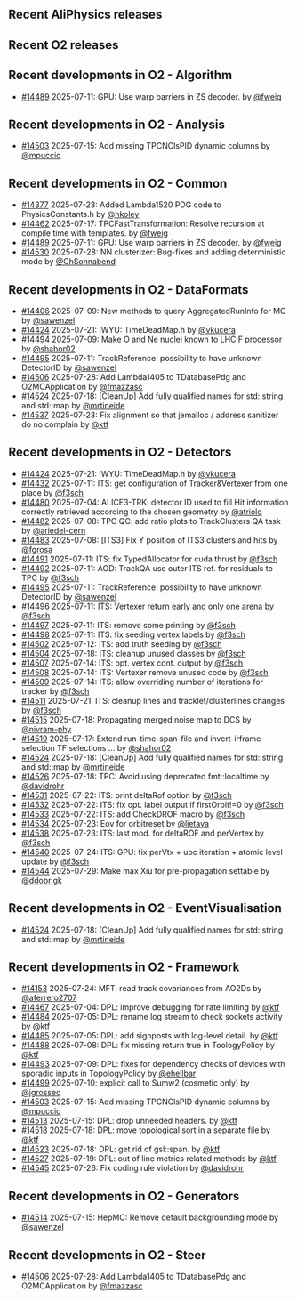 ## Recent AliPhysics releases
## Recent O2 releases
## Recent developments in O2 - Algorithm
- [\#14489](https://github.com/AliceO2Group/AliceO2/pull/14489) 2025-07-11: GPU: Use warp barriers in ZS decoder. by [@fweig](https://github.com/fweig)
## Recent developments in O2 - Analysis
- [\#14503](https://github.com/AliceO2Group/AliceO2/pull/14503) 2025-07-15: Add missing TPCNClsPID dynamic columns by [@mpuccio](https://github.com/mpuccio)
## Recent developments in O2 - Common
- [\#14377](https://github.com/AliceO2Group/AliceO2/pull/14377) 2025-07-23: Added Lambda1520 PDG code to PhysicsConstants.h by [@hkoley](https://github.com/hkoley)
- [\#14462](https://github.com/AliceO2Group/AliceO2/pull/14462) 2025-07-17: TPCFastTransformation: Resolve recursion at compile time with templates. by [@fweig](https://github.com/fweig)
- [\#14489](https://github.com/AliceO2Group/AliceO2/pull/14489) 2025-07-11: GPU: Use warp barriers in ZS decoder. by [@fweig](https://github.com/fweig)
- [\#14530](https://github.com/AliceO2Group/AliceO2/pull/14530) 2025-07-28: NN clusterizer: Bug-fixes and adding deterministic mode by [@ChSonnabend](https://github.com/ChSonnabend)
## Recent developments in O2 - DataFormats
- [\#14406](https://github.com/AliceO2Group/AliceO2/pull/14406) 2025-07-09: New methods to query AggregatedRunInfo for MC by [@sawenzel](https://github.com/sawenzel)
- [\#14424](https://github.com/AliceO2Group/AliceO2/pull/14424) 2025-07-21: IWYU: TimeDeadMap.h by [@vkucera](https://github.com/vkucera)
- [\#14494](https://github.com/AliceO2Group/AliceO2/pull/14494) 2025-07-09: Make O and Ne nuclei known to LHCIF processor by [@shahor02](https://github.com/shahor02)
- [\#14495](https://github.com/AliceO2Group/AliceO2/pull/14495) 2025-07-11: TrackReference: possibility to have unknown DetectorID by [@sawenzel](https://github.com/sawenzel)
- [\#14506](https://github.com/AliceO2Group/AliceO2/pull/14506) 2025-07-28: Add Lambda1405 to TDatabasePdg and O2MCApplication by [@fmazzasc](https://github.com/fmazzasc)
- [\#14524](https://github.com/AliceO2Group/AliceO2/pull/14524) 2025-07-18: [CleanUp] Add fully qualified names for std::string and std::map by [@mrtineide](https://github.com/mrtineide)
- [\#14537](https://github.com/AliceO2Group/AliceO2/pull/14537) 2025-07-23: Fix alignment so that jemalloc / address sanitizer do no complain by [@ktf](https://github.com/ktf)
## Recent developments in O2 - Detectors
- [\#14424](https://github.com/AliceO2Group/AliceO2/pull/14424) 2025-07-21: IWYU: TimeDeadMap.h by [@vkucera](https://github.com/vkucera)
- [\#14432](https://github.com/AliceO2Group/AliceO2/pull/14432) 2025-07-11: ITS: get configuration of Tracker&Vertexer from one place by [@f3sch](https://github.com/f3sch)
- [\#14480](https://github.com/AliceO2Group/AliceO2/pull/14480) 2025-07-04: ALICE3-TRK: detector ID used to fill Hit information correctly retrieved according to the chosen geometry by [@atriolo](https://github.com/atriolo)
- [\#14482](https://github.com/AliceO2Group/AliceO2/pull/14482) 2025-07-08: TPC QC: add ratio plots to TrackClusters QA task by [@ariedel-cern](https://github.com/ariedel-cern)
- [\#14483](https://github.com/AliceO2Group/AliceO2/pull/14483) 2025-07-08: [ITS3] Fix Y position of ITS3 clusters and hits by [@fgrosa](https://github.com/fgrosa)
- [\#14491](https://github.com/AliceO2Group/AliceO2/pull/14491) 2025-07-11: ITS: fix TypedAllocator for cuda thrust by [@f3sch](https://github.com/f3sch)
- [\#14492](https://github.com/AliceO2Group/AliceO2/pull/14492) 2025-07-11: AOD: TrackQA use outer ITS ref. for residuals to TPC by [@f3sch](https://github.com/f3sch)
- [\#14495](https://github.com/AliceO2Group/AliceO2/pull/14495) 2025-07-11: TrackReference: possibility to have unknown DetectorID by [@sawenzel](https://github.com/sawenzel)
- [\#14496](https://github.com/AliceO2Group/AliceO2/pull/14496) 2025-07-11: ITS: Vertexer return early and only one arena by [@f3sch](https://github.com/f3sch)
- [\#14497](https://github.com/AliceO2Group/AliceO2/pull/14497) 2025-07-11: ITS: remove some printing by [@f3sch](https://github.com/f3sch)
- [\#14498](https://github.com/AliceO2Group/AliceO2/pull/14498) 2025-07-11: ITS: fix seeding vertex labels by [@f3sch](https://github.com/f3sch)
- [\#14502](https://github.com/AliceO2Group/AliceO2/pull/14502) 2025-07-12: ITS: add truth seeding by [@f3sch](https://github.com/f3sch)
- [\#14504](https://github.com/AliceO2Group/AliceO2/pull/14504) 2025-07-18: ITS: cleanup unused classes by [@f3sch](https://github.com/f3sch)
- [\#14507](https://github.com/AliceO2Group/AliceO2/pull/14507) 2025-07-14: ITS: opt. vertex cont. output by [@f3sch](https://github.com/f3sch)
- [\#14508](https://github.com/AliceO2Group/AliceO2/pull/14508) 2025-07-14: ITS: Vertexer remove unused code by [@f3sch](https://github.com/f3sch)
- [\#14509](https://github.com/AliceO2Group/AliceO2/pull/14509) 2025-07-14: ITS: allow overriding number of iterations for tracker by [@f3sch](https://github.com/f3sch)
- [\#14511](https://github.com/AliceO2Group/AliceO2/pull/14511) 2025-07-21: ITS: cleanup lines and tracklet/clusterlines changes by [@f3sch](https://github.com/f3sch)
- [\#14515](https://github.com/AliceO2Group/AliceO2/pull/14515) 2025-07-18: Propagating merged noise map to DCS by [@nivram-phy](https://github.com/nivram-phy)
- [\#14519](https://github.com/AliceO2Group/AliceO2/pull/14519) 2025-07-17: Extend run-time-span-file and invert-irframe-selection TF selections … by [@shahor02](https://github.com/shahor02)
- [\#14524](https://github.com/AliceO2Group/AliceO2/pull/14524) 2025-07-18: [CleanUp] Add fully qualified names for std::string and std::map by [@mrtineide](https://github.com/mrtineide)
- [\#14526](https://github.com/AliceO2Group/AliceO2/pull/14526) 2025-07-18: TPC: Avoid using deprecated fmt::localtime by [@davidrohr](https://github.com/davidrohr)
- [\#14531](https://github.com/AliceO2Group/AliceO2/pull/14531) 2025-07-22: ITS: print deltaRof option by [@f3sch](https://github.com/f3sch)
- [\#14532](https://github.com/AliceO2Group/AliceO2/pull/14532) 2025-07-22: ITS: fix opt. label output if firstOrbit!=0 by [@f3sch](https://github.com/f3sch)
- [\#14533](https://github.com/AliceO2Group/AliceO2/pull/14533) 2025-07-22: ITS: add CheckDROF macro by [@f3sch](https://github.com/f3sch)
- [\#14534](https://github.com/AliceO2Group/AliceO2/pull/14534) 2025-07-23: Eov for orbitreset by [@lietava](https://github.com/lietava)
- [\#14538](https://github.com/AliceO2Group/AliceO2/pull/14538) 2025-07-23: ITS: last mod. for deltaROF and perVertex by [@f3sch](https://github.com/f3sch)
- [\#14540](https://github.com/AliceO2Group/AliceO2/pull/14540) 2025-07-24: ITS: GPU: fix perVtx + upc iteration + atomic level update by [@f3sch](https://github.com/f3sch)
- [\#14544](https://github.com/AliceO2Group/AliceO2/pull/14544) 2025-07-29: Make max Xiu for pre-propagation settable by [@ddobrigk](https://github.com/ddobrigk)
## Recent developments in O2 - EventVisualisation
- [\#14524](https://github.com/AliceO2Group/AliceO2/pull/14524) 2025-07-18: [CleanUp] Add fully qualified names for std::string and std::map by [@mrtineide](https://github.com/mrtineide)
## Recent developments in O2 - Framework
- [\#14153](https://github.com/AliceO2Group/AliceO2/pull/14153) 2025-07-24: MFT: read track covariances from AO2Ds by [@aferrero2707](https://github.com/aferrero2707)
- [\#14467](https://github.com/AliceO2Group/AliceO2/pull/14467) 2025-07-04: DPL: improve debugging for rate limiting by [@ktf](https://github.com/ktf)
- [\#14484](https://github.com/AliceO2Group/AliceO2/pull/14484) 2025-07-05: DPL: rename log stream to check sockets activity by [@ktf](https://github.com/ktf)
- [\#14485](https://github.com/AliceO2Group/AliceO2/pull/14485) 2025-07-05: DPL: add signposts with log-level detail. by [@ktf](https://github.com/ktf)
- [\#14488](https://github.com/AliceO2Group/AliceO2/pull/14488) 2025-07-08: DPL: fix missing return true in ToologyPolicy by [@ktf](https://github.com/ktf)
- [\#14493](https://github.com/AliceO2Group/AliceO2/pull/14493) 2025-07-09: DPL: fixes for dependency checks of devices with sporadic inputs in TopologyPolicy by [@ehellbar](https://github.com/ehellbar)
- [\#14499](https://github.com/AliceO2Group/AliceO2/pull/14499) 2025-07-10: explicit call to Sumw2 (cosmetic only) by [@jgrosseo](https://github.com/jgrosseo)
- [\#14503](https://github.com/AliceO2Group/AliceO2/pull/14503) 2025-07-15: Add missing TPCNClsPID dynamic columns by [@mpuccio](https://github.com/mpuccio)
- [\#14513](https://github.com/AliceO2Group/AliceO2/pull/14513) 2025-07-15: DPL: drop unneeded headers. by [@ktf](https://github.com/ktf)
- [\#14518](https://github.com/AliceO2Group/AliceO2/pull/14518) 2025-07-18: DPL: move topological sort in a separate file by [@ktf](https://github.com/ktf)
- [\#14523](https://github.com/AliceO2Group/AliceO2/pull/14523) 2025-07-18: DPL: get rid of gsl::span. by [@ktf](https://github.com/ktf)
- [\#14527](https://github.com/AliceO2Group/AliceO2/pull/14527) 2025-07-19: DPL: out of line metrics related methods by [@ktf](https://github.com/ktf)
- [\#14545](https://github.com/AliceO2Group/AliceO2/pull/14545) 2025-07-26: Fix coding rule violation by [@davidrohr](https://github.com/davidrohr)
## Recent developments in O2 - Generators
- [\#14514](https://github.com/AliceO2Group/AliceO2/pull/14514) 2025-07-15: HepMC: Remove default backgrounding mode by [@sawenzel](https://github.com/sawenzel)
## Recent developments in O2 - Steer
- [\#14506](https://github.com/AliceO2Group/AliceO2/pull/14506) 2025-07-28: Add Lambda1405 to TDatabasePdg and O2MCApplication by [@fmazzasc](https://github.com/fmazzasc)
